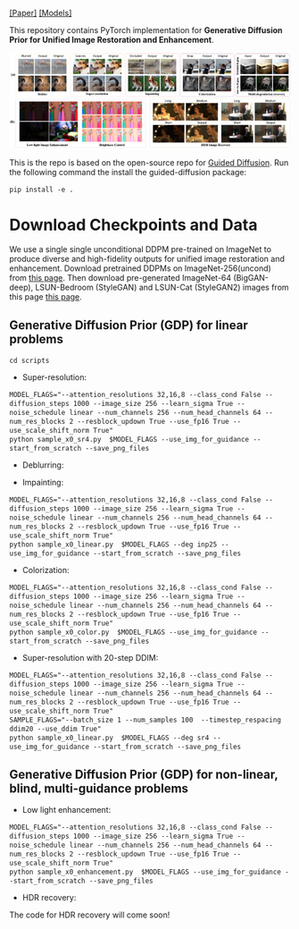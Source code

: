 
[[Paper]]() [[Models]](#pretrained-models)

This repository contains PyTorch implementation for __Generative Diffusion Prior for Unified Image Restoration and Enhancement__.


![intro](figs/teaser.png)

This is the repo is based on the open-source repo for [Guided Diffusion](https://github.com/openai/guided-diffusion).
Run the following command the install the guided-diffusion package:
```
pip install -e .
```


# Download Checkpoints and Data

We use a single  single unconditional DDPM pre-trained on ImageNet to produce diverse and high-fidelity outputs for unified image restoration and enhancement. Download pretrained DDPMs on ImageNet-256(uncond) from [this page](https://github.com/openai/guided-diffusion). 
Then download pre-generated ImageNet-64 (BigGAN-deep),  LSUN-Bedroom (StyleGAN) and LSUN-Cat (StyleGAN2) images from this page [this page](https://github.com/openai/guided-diffusion/tree/main/evaluations).

## Generative Diffusion Prior (GDP) for linear problems

```
cd scripts
```

 * Super-resolution:
```
MODEL_FLAGS="--attention_resolutions 32,16,8 --class_cond False --diffusion_steps 1000 --image_size 256 --learn_sigma True --noise_schedule linear --num_channels 256 --num_head_channels 64 --num_res_blocks 2 --resblock_updown True --use_fp16 True --use_scale_shift_norm True"
python sample_x0_sr4.py  $MODEL_FLAGS --use_img_for_guidance --start_from_scratch --save_png_files
```
 * Deblurring:

 * Impainting:
```
MODEL_FLAGS="--attention_resolutions 32,16,8 --class_cond False --diffusion_steps 1000 --image_size 256 --learn_sigma True --noise_schedule linear --num_channels 256 --num_head_channels 64 --num_res_blocks 2 --resblock_updown True --use_fp16 True --use_scale_shift_norm True"
python sample_x0_linear.py  $MODEL_FLAGS --deg inp25 --use_img_for_guidance --start_from_scratch --save_png_files
```
 * Colorization:
```
MODEL_FLAGS="--attention_resolutions 32,16,8 --class_cond False --diffusion_steps 1000 --image_size 256 --learn_sigma True --noise_schedule linear --num_channels 256 --num_head_channels 64 --num_res_blocks 2 --resblock_updown True --use_fp16 True --use_scale_shift_norm True"
python sample_x0_color.py  $MODEL_FLAGS --use_img_for_guidance --start_from_scratch --save_png_files
```


 * Super-resolution with 20-step DDIM:
```
MODEL_FLAGS="--attention_resolutions 32,16,8 --class_cond False --diffusion_steps 1000 --image_size 256 --learn_sigma True --noise_schedule linear --num_channels 256 --num_head_channels 64 --num_res_blocks 2 --resblock_updown True --use_fp16 True --use_scale_shift_norm True"
SAMPLE_FLAGS="--batch_size 1 --num_samples 100  --timestep_respacing ddim20 --use_ddim True"
python sample_x0_linear.py  $MODEL_FLAGS --deg sr4 --use_img_for_guidance --start_from_scratch --save_png_files
```
## Generative Diffusion Prior (GDP) for non-linear, blind, multi-guidance problems

 * Low light enhancement:
```
MODEL_FLAGS="--attention_resolutions 32,16,8 --class_cond False --diffusion_steps 1000 --image_size 256 --learn_sigma True --noise_schedule linear --num_channels 256 --num_head_channels 64 --num_res_blocks 2 --resblock_updown True --use_fp16 True --use_scale_shift_norm True"
python sample_x0_enhancement.py  $MODEL_FLAGS --use_img_for_guidance --start_from_scratch --save_png_files
```
 * HDR recovery:

 The code for HDR recovery will come soon!

<!-- 
Run the following command to use ES-DDPM (T'=100) to generate ImageNet-64 images (with jumping interval 4):
```
python generate_processes_diffusion_and_reverse --execute --reverse_steps 25 --chain_length 250 --dataset imagenet --dataset_path ../evaluations/precomputed/biggan_deep_trunc1_imagenet256.npz --devices '0,1,2,3,4,5,6,7,8' 
```

Run the following command to use ES-DDPM (T'=100) to generate LSUN-Bedroom-256 images:
```
python generate_processes_diffusion_and_reverse --execute --reverse_steps 100 --chain_length 1000 --dataset lsun_bedroom --dataset_path ../evaluations/precomputed/lsun/stylegan_lsun_bedroom.npz --devices '0,1,2,3,4,5,6,7,8' 
```

Run the following command to use ES-DDPM (T'=100) to generate LSUN-Cat-256 images:
```
python generate_processes_diffusion_and_reverse --execute --reverse_steps 100 --chain_length 1000 --dataset lsun_cat --dataset_path ../evaluations/precomputed/lsun/stylegan2_lsun_cat.npz --devices '0,1,2,3,4,5,6,7,8' 
``` -->
